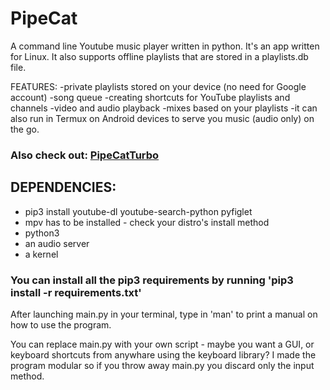# PipeCat
A command line Youtube music player written in python. It's an app written for Linux. It also supports offline playlists that are stored in a playlists.db file. 

FEATURES:
-private playlists stored on your device (no need for Google account)
-song queue
-creating shortcuts for YouTube playlists and channels
-video and audio playback
-mixes based on your playlists
-it can also run in Termux on Android devices to serve you music (audio only) on the go.

<h3>Also check out: <a href="https://github.com/Wojnstup/PipeCatTurbo">PipeCatTurbo</a></h3>
<h2>
DEPENDENCIES:
</h2>
<ul>
  <li>pip3 install youtube-dl youtube-search-python pyfiglet</li>
  <li>mpv has to be installed - check your distro's install method</li>
  <li>python3</li>
  <li>an audio server</li>
  <li>a kernel</li>
</ul>
<h3>
  You can install all the pip3 requirements by running 'pip3 install -r requirements.txt'  
</h3>


After launching main.py in your terminal, type in 'man' to print a manual on how to use the program.

You can replace main.py with your own script - maybe you want a GUI, or keyboard shortcuts from anywhare using the keyboard library? I made the program modular so if you throw away main.py you discard only the input method.
